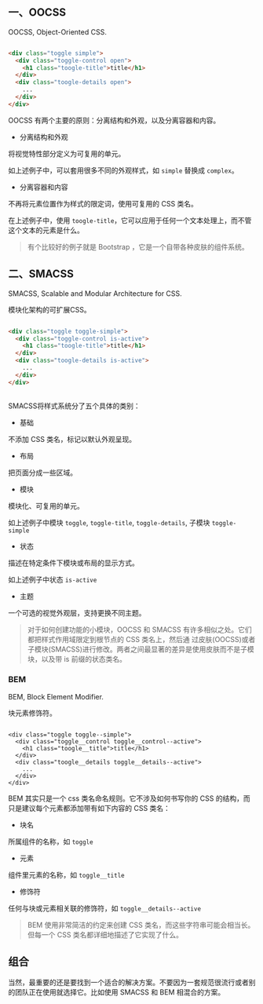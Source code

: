 
## 一、OOCSS

OOCSS, Object-Oriented CSS.

```html

<div class="toggle simple">
  <div class="toggle-control open">
    <h1 class="toogle-title">title</h1>
  </div>
  <div class="toogle-details open">
    ...
  </div>
</div>

```

OOCSS 有两个主要的原则：分离结构和外观，以及分离容器和内容。

- 分离结构和外观

将视觉特性部分定义为可复用的单元。

如上述例子中，可以套用很多不同的外观样式，如 `simple` 替换成 `complex`。

- 分离容器和内容

不再将元素位置作为样式的限定词，使用可复用的 CSS 类名。

在上述例子中，使用 `toogle-title`，它可以应用于任何一个文本处理上，而不管这个文本的元素是什么。


> 有个比较好的例子就是 Bootstrap ，它是一个自带各种皮肤的组件系统。



## 二、SMACSS

SMACSS, Scalable and Modular Architecture for CSS.

模块化架构的可扩展CSS。

```html

<div class="toggle toggle-simple">
  <div class="toggle-control is-active">
    <h1 class="toogle-title">title</h1>
  </div>
  <div class="toogle-details is-active">
    ...
  </div>
</div>
  
```

SMACSS将样式系统分了五个具体的类别：

- 基础

不添加 CSS 类名，标记以默认外观呈现。

- 布局

把页面分成一些区域。

- 模块

模块化、可复用的单元。

如上述例子中模块 `toggle`, `toggle-title`, `toggle-details`, 子模块 `toggle-simple`

- 状态

描述在特定条件下模块或布局的显示方式。

如上述例子中状态 `is-active`

- 主题

一个可选的视觉外观层，支持更换不同主题。

> 对于如何创建功能的小模块，OOCSS 和 SMACSS 有许多相似之处。它们都把样式作用域限定到根节点的 CSS 类名上，然后通 过皮肤(OOCSS)或者子模块(SMACSS)进行修改。两者之间最显著的差异是使用皮肤而不是子模块，以及带 is 前缀的状态类名。


### BEM

BEM, Block Element Modifier.

块元素修饰符。

```

<div class="toggle toggle--simple">
  <div class="toggle__control toggle__control--active">
    <h1 class="toogle__title">title</h1>
  </div>
  <div class="toogle__details toggle__details--active">
    ...
  </div>
</div>

```

BEM 其实只是一个 css 类名命名规则。它不涉及如何书写你的 CSS 的结构，而只是建议每个元素都添加带有如下内容的 CSS 类名：

- 块名

所属组件的名称，如 `toggle`

- 元素

组件里元素的名称，如 `toggle__title`

- 修饰符

任何与块或元素相关联的修饰符，如 `toggle__details--active`

> BEM 使用非常简洁的约定来创建 CSS 类名，而这些字符串可能会相当长。但每一个 CSS 类名都详细地描述了它实现了什么。

## 组合

当然，最重要的还是要找到一个适合的解决方案。不要因为一套规范很流行或者别的团队正在使用就选择它。比如使用 SMACSS 和 BEM 相混合的方案。


